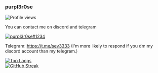 ### purpl3r0se
![Profile views](https://komarev.com/ghpvc/?username=purpl3r0se)

You can contact me on discord and telegram

[![purpl3r0se#1234](https://discord.c99.nl/widget/theme-1/1054982502067998740.png)](https://discord.c99.nl/)

Telegram: https://t.me/sev3333 (I'm more likely to respond if you dm my discord account than my telegram.)

[![Top Langs](https://github-readme-stats.vercel.app/api/top-langs/?username=purpl3r0se&langs_count=10)](https://github.com/anuraghazra/github-readme-stats)  
[![GitHub Streak](http://github-readme-streak-stats.herokuapp.com?user=purpl3r0se&theme=dark&background=000000)](https://git.io/streak-stats)
